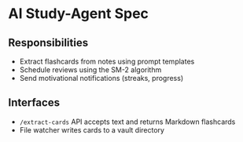 # AI Study-Agent Spec

## Responsibilities
- Extract flashcards from notes using prompt templates
- Schedule reviews using the SM-2 algorithm
- Send motivational notifications (streaks, progress)

## Interfaces
- `/extract-cards` API accepts text and returns Markdown flashcards
- File watcher writes cards to a vault directory
